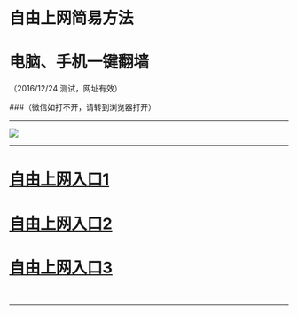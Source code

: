 ﻿# 自由上网简易方法

# 电脑、手机一键翻墙

（2016/12/24 测试，网址有效）


###（微信如打不开，请转到浏览器打开）


***

<img src="https://camo.githubusercontent.com/36add6748031b745384a169f17479823eb9e30f0/68747470733a2f2f6461746d7861376f31777571312e636c6f756466726f6e742e6e65742f7069632f796a66712d32303136313232316f6b2e706e67" /> 


***
# <a href="https://d128n8vymhy627.cloudfront.net" target="_blank">自由上网入口1</a>
# <a href="http://fq01.desolo.org" target="_blank">自由上网入口2</a>
# <a href="https://github.com/ogate/ogate/blob/master/README.md?1225" target="_blank">自由上网入口3</a>
﻿
***

